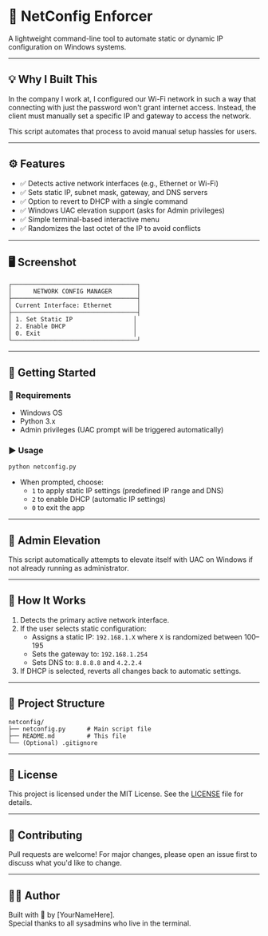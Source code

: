 # 🔧 NetConfig Enforcer

A lightweight command-line tool to automate static or dynamic IP configuration on Windows systems.

---

## 💡 Why I Built This

In the company I work at, I configured our Wi-Fi network in such a way that connecting with just the password won't grant internet access. Instead, the client must manually set a specific IP and gateway to access the network.

This script automates that process to avoid manual setup hassles for users.

---

## ⚙️ Features

- ✅ Detects active network interfaces (e.g., Ethernet or Wi-Fi)
- ✅ Sets static IP, subnet mask, gateway, and DNS servers
- ✅ Option to revert to DHCP with a single command
- ✅ Windows UAC elevation support (asks for Admin privileges)
- ✅ Simple terminal-based interactive menu
- ✅ Randomizes the last octet of the IP to avoid conflicts

---

## 🖥️ Screenshot

```
┌───────────────────────────────────┐
│      NETWORK CONFIG MANAGER       │
├───────────────────────────────────┤
│ Current Interface: Ethernet       │
├───────────────────────────────────┤
│ 1. Set Static IP                 │
│ 2. Enable DHCP                   │
│ 0. Exit                          │
└───────────────────────────────────┘
```

---

## 🚀 Getting Started

### 🔧 Requirements
- Windows OS
- Python 3.x
- Admin privileges (UAC prompt will be triggered automatically)

### ▶️ Usage

```bash
python netconfig.py
```

- When prompted, choose:
  - `1` to apply static IP settings (predefined IP range and DNS)
  - `2` to enable DHCP (automatic IP settings)
  - `0` to exit the app

---

## 🔐 Admin Elevation

This script automatically attempts to elevate itself with UAC on Windows if not already running as administrator.

---

## 🧠 How It Works

1. Detects the primary active network interface.
2. If the user selects static configuration:
   - Assigns a static IP: `192.168.1.X` where `X` is randomized between 100–195
   - Sets the gateway to: `192.168.1.254`
   - Sets DNS to: `8.8.8.8` and `4.2.2.4`
3. If DHCP is selected, reverts all changes back to automatic settings.

---

## 📁 Project Structure

```
netconfig/
├── netconfig.py      # Main script file
├── README.md         # This file
└── (Optional) .gitignore
```

---

## 📝 License

This project is licensed under the MIT License. See the [LICENSE](LICENSE) file for details.

---

## 🙌 Contributing

Pull requests are welcome! For major changes, please open an issue first to discuss what you'd like to change.

---

## 👨‍💻 Author

Built with 🔧 by [YourNameHere].  
Special thanks to all sysadmins who live in the terminal.


